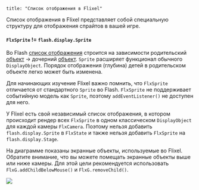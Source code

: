 ```
title: "Список отображения в Flixel"
```
Список отображения в Flixel представляет собой специальную структуру для отображения спрайтов в вашей игре.

#### `FlxSprite` != `flash.display.Sprite`

Во Flash [список отображения](http://help.adobe.com/en_US/as3/dev/WS5b3ccc516d4fbf351e63e3d118a9b90204-7e58.html) строится на зависимости родительский [объект](https://help.adobe.com/en_US/FlashPlatform/reference/actionscript/3/flash/display/DisplayObjectContainer.html) -> дочерний [объект](http://help.adobe.com/en_US/FlashPlatform/reference/actionscript/3/flash/display/DisplayObject.html). `Sprite` расширяет функционал обычного `DisplayObject`. Порядок отображения (глубина) детей в родительском объекте легко может быть изменена.

Для начинающих изучение Flixel важно помнить, что `FlxSprite` отличается от стандартного `Sprite` во Flash. `FlxSprite` не поддерживает событийную модель как `Sprite`, поэтому `addEventListener()` не доступен для него.

У Flixel есть свой независимый список отображения, в котором происходит рендер всех `FlxSprite` в одном классическом `DisplayObject` для каждой камеры `FlxCamera`. Поэтому нельзя добавить `flash.display.Sprite` в `FlxState` и также нельзя добавить `FlxSprite` на `flash.display.Stage`.

На диаграмме показаны экранные объекты, используемые во Flixel. Обратите внимание, что вы можете помещать экранные объекты выше или ниже камеры. Для этой цели рекомендуется использовать `FlxG.addChildBelowMouse()` и `FlxG.removeChild()`.

<img src="../images/02_handbook/flixel-display-list.png" style="max-width:400px" />
